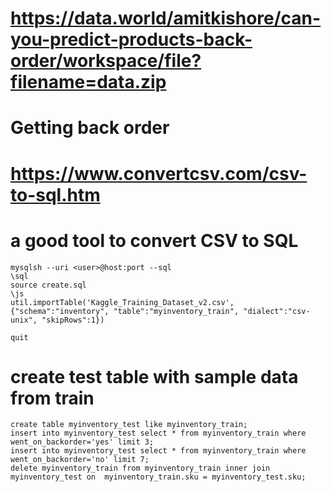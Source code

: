# https://data.world/amitkishore/can-you-predict-products-back-order/workspace/file?filename=data.zip
#  Getting back order
#
# https://www.convertcsv.com/csv-to-sql.htm
# a good tool to convert CSV to SQL


```
mysqlsh --uri <user>@host:port --sql
\sql
source create.sql
\js
util.importTable('Kaggle_Training_Dataset_v2.csv', {"schema":"inventory", "table":"myinventory_train", "dialect":"csv-unix", "skipRows":1})

quit
```

# create test table with sample data from train
```
create table myinventory_test like myinventory_train;
insert into myinventory_test select * from myinventory_train where went_on_backorder='yes' limit 3;
insert into myinventory_test select * from myinventory_train where went_on_backorder='no' limit 7;
delete myinventory_train from myinventory_train inner join myinventory_test on  myinventory_train.sku = myinventory_test.sku;
```




